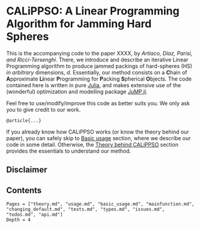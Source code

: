# CALiPPSO: A Linear Programming Algorithm for Jamming Hard Spheres


This is the accompanying code to the paper XXXX, by *Artiaco, Díaz, Parisi, and Ricci-Tersenghi*. There, we introduce and describe an iterative Linear Programming algorithm to produce jammed packings of hard-spheres (HS) *in arbitrary* dimensions, $d$.
Essentially, our method consists on a **C**hain of **A**pproximate **Li**near **P**rogramming for **P**acking **S**pherical **O**bjects.
The code contained here is written in pure [Julia](https://julialang.org/), and makes extensive use of  the (wonderful) optimization and modelling package [JuMP.jl](https://github.com/jump-dev/JuMP.jl). 

Feel free to use/modify/improve this code as better suits you. We only ask you to give credit to our work.

```
@article{...}
```
If you already know how CALiPPSO works (or know the theory behind our paper), you can safely skip to [Basic usage](@ref) section, where we describe our code in some detail. Otherwise, the [Theory behind CALiPPSO](@ref) section provides the essentials to understand our method.

## Disclaimer

## Contents

```@contents
Pages = ["theory.md", "usage.md", "basic_usage.md", "mainfunction.md", "changing_default.md", "tests.md", "types.md", "issues.md", "todos.md", "api.md"]
Depth = 4
```



